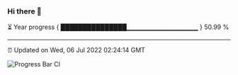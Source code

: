 ### Hi there 👋

⏳ Year progress { ███████████████▁▁▁▁▁▁▁▁▁▁▁▁▁▁▁ } 50.99 %

---

⏰ Updated on Wed, 06 Jul 2022 02:24:14 GMT

![Progress Bar CI](https://github.com/ZhaoGui/ZhaoGui/workflows/Progress%20Bar%20CI/badge.svg)
